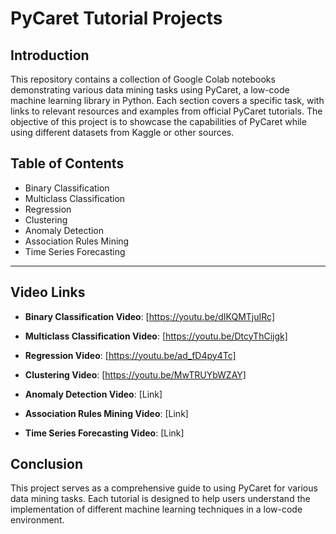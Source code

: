 # PyCaret Tutorial Projects

## Introduction
This repository contains a collection of Google Colab notebooks demonstrating various data mining tasks using PyCaret, a low-code machine learning library in Python. Each section covers a specific task, with links to relevant resources and examples from official PyCaret tutorials. The objective of this project is to showcase the capabilities of PyCaret while using different datasets from Kaggle or other sources.

## Table of Contents
- Binary Classification
- Multiclass Classification
- Regression
- Clustering
- Anomaly Detection
- Association Rules Mining
- Time Series Forecasting

---


## Video Links
- **Binary Classification Video**: [https://youtu.be/dIKQMTjuIRc]

- **Multiclass Classification Video**: [https://youtu.be/DtcyThCijgk]
  
- **Regression Video**: [https://youtu.be/ad_fD4py4Tc]
  
- **Clustering Video**: [https://youtu.be/MwTRUYbWZAY]
  
- **Anomaly Detection Video**: [Link]
  
- **Association Rules Mining Video**: [Link]
  
- **Time Series Forecasting Video**: [Link]

## Conclusion
This project serves as a comprehensive guide to using PyCaret for various data mining tasks. Each tutorial is designed to help users understand the implementation of different machine learning techniques in a low-code environment. 
